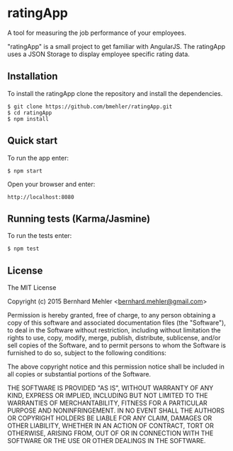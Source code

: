 # ratingApp
A tool for measuring the job performance of your employees.

"ratingApp" is a small project to get familiar with AngularJS.
The ratingApp uses a JSON Storage to display employee specific rating data.

## Installation

To install the ratingApp clone the repository and install the dependencies.

```
$ git clone https://github.com/bmehler/ratingApp.git
$ cd ratingApp
$ npm install
```
## Quick start

To run the app enter:

```
$ npm start
```

Open your browser and enter:

```
http://localhost:8080
```

## Running tests (Karma/Jasmine)

To run the tests enter:

```
$ npm test
```

## License

The MIT License

Copyright (c) 2015 Bernhard Mehler &lt;bernhard.mehler@gmail.com&gt;

Permission is hereby granted, free of charge, to any person obtaining a copy
of this software and associated documentation files (the "Software"), to deal
in the Software without restriction, including without limitation the rights
to use, copy, modify, merge, publish, distribute, sublicense, and/or sell
copies of the Software, and to permit persons to whom the Software is
furnished to do so, subject to the following conditions:

The above copyright notice and this permission notice shall be included in
all copies or substantial portions of the Software.

THE SOFTWARE IS PROVIDED "AS IS", WITHOUT WARRANTY OF ANY KIND, EXPRESS OR
IMPLIED, INCLUDING BUT NOT LIMITED TO THE WARRANTIES OF MERCHANTABILITY,
FITNESS FOR A PARTICULAR PURPOSE AND NONINFRINGEMENT. IN NO EVENT SHALL THE
AUTHORS OR COPYRIGHT HOLDERS BE LIABLE FOR ANY CLAIM, DAMAGES OR OTHER
LIABILITY, WHETHER IN AN ACTION OF CONTRACT, TORT OR OTHERWISE, ARISING FROM,
OUT OF OR IN CONNECTION WITH THE SOFTWARE OR THE USE OR OTHER DEALINGS IN
THE SOFTWARE.
